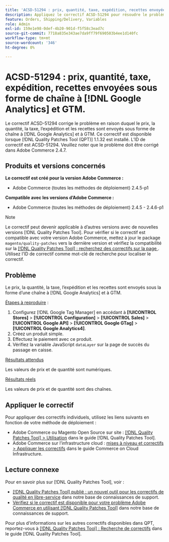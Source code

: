 ```yaml
---
title: 'ACSD-51294 : prix, quantité, taxe, expédition, recettes envoyées sous forme de chaîne à  [!DNL Google Analytics] et GTM'
description: Appliquez le correctif ACSD-51294 pour résoudre le problème Adobe Commerce en raison duquel le prix, la quantité, la taxe, l’expédition et les recettes sont envoyés sous forme de chaîne à  [!DNL Google Analytics] et à GTM.
feature: Orders, Shipping/Delivery, Variables
role: Admin
exl-id: 159e1e98-0def-4b20-901d-f5f58c3ead7c
source-git-commit: 7718a835e343ae7da9ff79f690503b4ee1d140fc
workflow-type: tm+mt
source-wordcount: '346'
ht-degree: 0%

---
```


# ACSD-51294 : prix, quantité, taxe, expédition, recettes envoyées sous forme de chaîne à [!DNL Google Analytics] et GTM.

Le correctif ACSD-51294 corrige le problème en raison duquel le prix, la quantité, la taxe, l’expédition et les recettes sont envoyés sous forme de chaîne à [!DNL Google Analytics] et à GTM. Ce correctif est disponible lorsque [!DNL Quality Patches Tool (QPT)] 1.1.32 est installé. L’ID de correctif est ACSD-51294. Veuillez noter que le problème doit être corrigé dans Adobe Commerce 2.4.7.

## Produits et versions concernés

**Le correctif est créé pour la version Adobe Commerce :**

* Adobe Commerce (toutes les méthodes de déploiement) 2.4.5-p1

**Compatible avec les versions d’Adobe Commerce :**

* Adobe Commerce (toutes les méthodes de déploiement) 2.4.5 - 2.4.6-p1

>[!NOTE]
>
>Le correctif peut devenir applicable à d’autres versions avec de nouvelles versions [!DNL Quality Patches Tool]. Pour vérifier si le correctif est compatible avec votre version Adobe Commerce, mettez à jour le package `magento/quality-patches` vers la dernière version et vérifiez la compatibilité sur la [[!DNL Quality Patches Tool] : recherchez des correctifs sur la page ](<https://experienceleague.adobe.com/tools/commerce-quality-patches/index.html>). Utilisez l’ID de correctif comme mot-clé de recherche pour localiser le correctif.

## Problème

Le prix, la quantité, la taxe, l’expédition et les recettes sont envoyés sous la forme d’une chaîne à [!DNL Google Analytics] et à GTM.

<u>Étapes à reproduire</u> :

1. Configurez [!DNL Google Tag Manager] en accédant à **[!UICONTROL Stores]** > **[!UICONTROL Configuration]** > **[!UICONTROL Sales]** > **[!UICONTROL Google API]** > **[!UICONTROL Google GTag]** > **[!UICONTROL Google Analytics4]**.
2. Créez un produit simple.
3. Effectuez le paiement avec ce produit.
4. Vérifiez la variable JavaScript `dataLayer` sur la page de succès du passage en caisse.

<u>Résultats attendus</u>

Les valeurs de prix et de quantité sont numériques.

<u>Résultats réels</u>

Les valeurs de prix et de quantité sont des chaînes.

## Appliquer le correctif

Pour appliquer des correctifs individuels, utilisez les liens suivants en fonction de votre méthode de déploiement :

* Adobe Commerce ou Magento Open Source sur site : [[!DNL Quality Patches Tool] > Utilisation](<https://experienceleague.adobe.com/docs/commerce-operations/tools/quality-patches-tool/usage.html>) dans le guide [!DNL Quality Patches Tool].
* Adobe Commerce sur l’infrastructure cloud : [mises à niveau et correctifs > Appliquer les correctifs](https://experienceleague.adobe.com/docs/commerce-cloud-service/user-guide/develop/upgrade/apply-patches.html) dans le guide Commerce on Cloud Infrastructure.

## Lecture connexe

Pour en savoir plus sur [!DNL Quality Patches Tool], voir :

* [[!DNL Quality Patches Tool] publié : un nouvel outil pour les correctifs de qualité en libre-service](/help/announcements/adobe-commerce-announcements/magento-quality-patches-released-new-tool-to-self-serve-quality-patches.md) dans notre base de connaissances de support.
* [Vérifiez si le correctif est disponible pour votre problème Adobe Commerce en utilisant  [!DNL Quality Patches Tool]](/help/support-tools/patches-available-in-qpt-tool/check-patch-for-magento-issue-with-magento-quality-patches.md) dans notre base de connaissances de support.

Pour plus d&#39;informations sur les autres correctifs disponibles dans QPT, reportez-vous à [[!DNL Quality Patches Tool] : Recherche de correctifs](<https://experienceleague.adobe.com/tools/commerce-quality-patches/index.html>) dans le guide [!DNL Quality Patches Tool].
